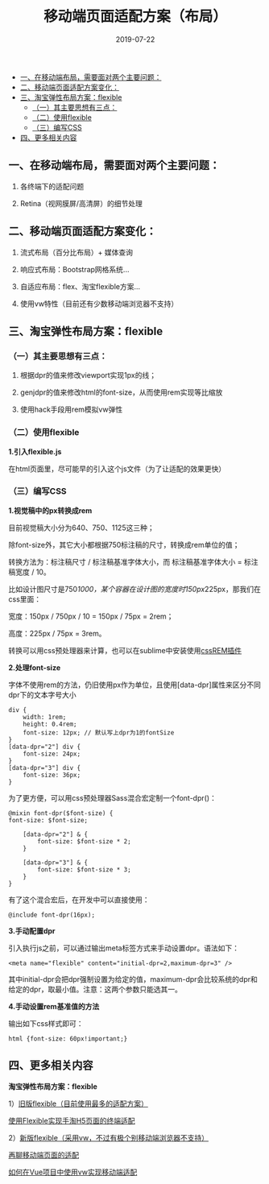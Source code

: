﻿---
layout: post
title: "移动端页面适配方案（布局）"
date: 2019-07-22  
description: "移动端，页面适配方案"
tag: 移动端
---

- [一、在移动端布局，需要面对两个主要问题：](#%E4%B8%80%E5%9C%A8%E7%A7%BB%E5%8A%A8%E7%AB%AF%E5%B8%83%E5%B1%80%E9%9C%80%E8%A6%81%E9%9D%A2%E5%AF%B9%E4%B8%A4%E4%B8%AA%E4%B8%BB%E8%A6%81%E9%97%AE%E9%A2%98)
- [二、移动端页面适配方案变化：](#%E4%BA%8C%E7%A7%BB%E5%8A%A8%E7%AB%AF%E9%A1%B5%E9%9D%A2%E9%80%82%E9%85%8D%E6%96%B9%E6%A1%88%E5%8F%98%E5%8C%96)
- [三、淘宝弹性布局方案：flexible](#%E4%B8%89%E6%B7%98%E5%AE%9D%E5%BC%B9%E6%80%A7%E5%B8%83%E5%B1%80%E6%96%B9%E6%A1%88flexible)
  * [（一）其主要思想有三点：](#%E4%B8%80%E5%85%B6%E4%B8%BB%E8%A6%81%E6%80%9D%E6%83%B3%E6%9C%89%E4%B8%89%E7%82%B9)
  * [（二）使用flexible](#%E4%BA%8C%E4%BD%BF%E7%94%A8flexible)
  * [（三）编写CSS](#%E4%B8%89%E7%BC%96%E5%86%99css)
- [四、更多相关内容](#%E5%9B%9B%E6%9B%B4%E5%A4%9A%E7%9B%B8%E5%85%B3%E5%86%85%E5%AE%B9)

## 一、在移动端布局，需要面对两个主要问题：

1. 各终端下的适配问题

2. Retina（视网膜屏/高清屏）的细节处理

## 二、移动端页面适配方案变化：

1. 流式布局（百分比布局）+ 媒体查询

2. 响应式布局：Bootstrap网格系统...

3. 自适应布局：flex、淘宝flexible方案...

4. 使用vw特性（目前还有少数移动端浏览器不支持）

## 三、淘宝弹性布局方案：flexible

### （一）其主要思想有三点：

1. 根据dpr的值来修改viewport实现1px的线；

2. genjdpr的值来修改html的font-size，从而使用rem实现等比缩放

3. 使用hack手段用rem模拟vw弹性


### （二）使用flexible

**1.引入flexible.js**

在html页面里，尽可能早的引入这个js文件（为了让适配的效果更快）

### （三）编写CSS

**1.视觉稿中的px转换成rem**

目前视觉稿大小分为640、750、1125这三种；

除font-size外，其它大小都根据750标注稿的尺寸，转换成rem单位的值；

转换方法为：标注稿尺寸 / 标注稿基准字体大小，而 标注稿基准字体大小 = 标注稿宽度 / 10。

比如设计图尺寸是750*1000，某个容器在设计图的宽度时150px*225px，那我们在css里面：

宽度：150px / 750px / 10 = 150px / 75px = 2rem；

高度：225px / 75px = 3rem。

转换可以用css预处理器来计算，也可以在sublime中安装使用[cssREM插件](https://github.com/flashlizi/cssrem) 

**2.处理font-size**

字体不使用rem的方法，仍旧使用px作为单位，且使用[data-dpr]属性来区分不同dpr下的文本字号大小

    div {
        width: 1rem; 
        height: 0.4rem;
        font-size: 12px; // 默认写上dpr为1的fontSize
    }
    [data-dpr="2"] div {
        font-size: 24px;
    }
    [data-dpr="3"] div {
        font-size: 36px;
    }

为了更方便，可以用css预处理器Sass混合宏定制一个font-dpr()：

    @mixin font-dpr($font-size) {
    font-size: $font-size;
    
        [data-dpr="2"] & {
            font-size: $font-size * 2;
        }
    
        [data-dpr="3"] & {
            font-size: $font-size * 3;
        }
    }

有了这个混合宏后，在开发中可以直接使用：

    @include font-dpr(16px);
   

**3.手动配置dpr**

引入执行js之前，可以通过输出meta标签方式来手动设置dpr。语法如下：

    <meta name="flexible" content="initial-dpr=2,maximum-dpr=3" />

其中initial-dpr会把dpr强制设置为给定的值，maximum-dpr会比较系统的dpr和给定的dpr，取最小值。注意：这两个参数只能选其一。

**4.手动设置rem基准值的方法**

输出如下css样式即可：

    html {font-size: 60px!important;}

## 四、更多相关内容

**淘宝弹性布局方案：flexible**

1）[旧版flexible（目前使用最多的适配方案）](https://github.com/amfe/lib-flexible/tree/master) 

[使用Flexible实现手淘H5页面的终端适配](https://github.com/amfe/article/issues/17)

2）[新版flexible（采用vw，不过有极个别移动端浏览器不支持）](https://github.com/amfe/lib-flexible)

[再聊移动端页面的适配](https://www.w3cplus.com/css/vw-for-layout.html)  

[如何在Vue项目中使用vw实现移动端适配](https://www.jianshu.com/p/1f1b23f8348f)



